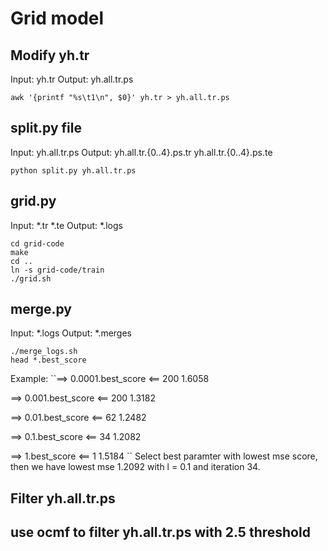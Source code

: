 # Grid model

## Modify yh.tr
Input: yh.tr 
Output: yh.all.tr.ps
```shell
awk '{printf "%s\t1\n", $0}' yh.tr > yh.all.tr.ps
```

## split.py file
Input: yh.all.tr.ps
Output: yh.all.tr.{0..4}.ps.tr yh.all.tr.{0..4}.ps.te
```shell
python split.py yh.all.tr.ps
```

## grid.py
Input: *.tr *.te
Output: *.logs
```shell
cd grid-code
make
cd ..
ln -s grid-code/train 
./grid.sh
```

## merge.py
Input: *.logs
Output: *.merges 
```shell
./merge_logs.sh
head *.best_score
```
Example:
``==> 0.0001.best_score <==
200	1.6058

==> 0.001.best_score <==
200	1.3182

==> 0.01.best_score <==
62	1.2482

==> 0.1.best_score <==
34	1.2082

==> 1.best_score <==
1	1.5184
``
Select best paramter with lowest mse score, then we have lowest mse  1.2092 with l = 0.1 and iteration 34.

## Filter yh.all.tr.ps

## use ocmf to filter yh.all.tr.ps with 2.5 threshold
